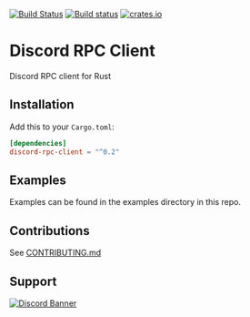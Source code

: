 [![Build Status][travis-ci-badge]][travis-ci-page] [![Build status][appveyor-ci-badge]][appveyor-ci-page] [![crates.io][crates-io-badge]][crates-io-page]

# Discord RPC Client

Discord RPC client for Rust

## Installation

Add this to your `Cargo.toml`:

```toml
[dependencies]
discord-rpc-client = "^0.2"
```

## Examples

Examples can be found in the examples directory in this repo.

## Contributions

See [CONTRIBUTING.md](CONTRIBUTING.md)

## Support

[![Discord Banner][discord-banner]][discord-invite]


<!-- links -->

[gitlab-ci-badge]: https://gitlab.com/valeth/discord-rpc-client.rs/badges/master/pipeline.svg
[gitlab-repo-master]: https://gitlab.com/valeth/discord-rpc-client.rs/commits/master
[crates-io-badge]: https://img.shields.io/crates/v/discord-rpc-client.svg
[crates-io-page]: https://crates.io/crates/discord-rpc-client
[travis-ci-badge]: https://travis-ci.org/valeth/discord-rpc-client.rs.svg?branch=master
[travis-ci-page]: https://travis-ci.org/valeth/discord-rpc-client.rs
[appveyor-ci-badge]: https://ci.appveyor.com/api/projects/status/3fba86eipx0sgsjp?svg=true
[appveyor-ci-page]: https://ci.appveyor.com/project/valeth/discord-rpc-client-rs
[discord-invite]: https://discordapp.com/invite/zfavwrA
[discord-banner]: https://discordapp.com/api/guilds/200751504175398912/widget.png?style=banner2

